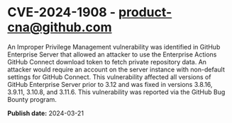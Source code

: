 # CVE-2024-1908 - product-cna@github.com

An Improper Privilege Management vulnerability was identified in GitHub Enterprise Server that allowed an attacker to use the Enterprise Actions GitHub Connect download token to fetch private repository data. An attacker would require an account on the server instance with non-default settings for GitHub Connect. This vulnerability affected all versions of GitHub Enterprise Server prior to 3.12 and was fixed in versions 3.8.16, 3.9.11, 3.10.8, and 3.11.6. This vulnerability was reported via the GitHub Bug Bounty program. 




**Publish date:** 2024-03-21
